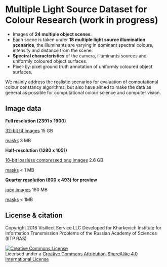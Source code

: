 # Multiple Light Source Dataset for Colour Research (work in progress)

+ Images of **24 multiple object scenes**.
+ Each scene is taken under **18 multiple light source illumination scenarios**, the illuminants are varying in dominant spectral colours, intensity and distance from the scene.
+ **Spectral characteristics** of the camera, illuminants sources and uniformly coloured object surfaces.
+ Pixel-by-pixel ground truth annotation of uniformly coloured object surfaces.

We mainly address the realistic scenarios for evaluation of computational colour constancy algorithms, but also have aimed to make the data as general as possible for computational colour science and computer vision. 
<!--The detailed description with the experimental setup is provided in [Multiple Light Source Dataset for Colour Research ](hhtp://) -->

<!--If you use this dataset, please, cite the appropriate paper.

    @article{smagina2019multiple,
    title={Multiple Light Source Dataset for Colour Research},
    author={Smagina, Anna and Grigoryev, Anton and Ershov, Egor},
    journal={arXiv preprint arXiv:},
    year={2019}
    } -->

<!-- <img height="160px" width="840px" align="center" src="https://github.com/Visillect/MLS-dataset/blob/master/images/scenes-overview.png"> -->

## Image data

**Full resolution (2391 x 1900)**

[32-bit tif images](http://vis.iitp.ru/mls-dataset/images_32bit.zip) 15 GB

[masks](http://vis.iitp.ru/mls-dataset/masks_32bit.zip) 3 MB

**Half-resolution (1280 x 1051)**

[16-bit lossless compressed png images](http://vis.iitp.ru/mls-dataset/images_16bit.zip) 2.6 GB

[masks](http://vis.iitp.ru/mls-dataset/masks_16bit.zip) < 1 MB

**Quarter resolution (600 x 493) for preview**

[jpeg images](http://vis.iitp.ru/mls-dataset/images_preview.zip) 160 MB

[masks](http://vis.iitp.ru/mls-dataset/masks_preview.zip) < 1MB

<!-- 
Images files are organized as follwoing:

<pre>
├── 01
│   ├── 01_2HAL_DESK_B025.tif
│   ├── 01_2HAL_DESK_B050.tif
│   ├── 01_2HAL_DESK_B075.tif
│   ├── 01_2HAL_DESK_B100.tif
│   ├── ...
│   ├── 01_2HAL_DESK.tif
│   └── 01_2HAL.tif
├── 02
│   ...
├── 03
│   ...
</pre>

where 01, 02, 03 etc directories containes images for a single scene, and 2HAL, 2HAL_DESK, 2HAL_DESK_B025 indicates various lighting conditions of a given scene. The scene is provided with one mask ([scene_number].png). -->

<!-- ## Spectral data

[camera]() MB
[illuminants]() MB
[surfaces]() MB

**Camera**

**Illuminants**

**Surfaces** -->

## License & citation  

Copyright 2018 Visillect Service LLC
Developed for Kharkevich Institute for Information Transmission Problems of the Russian Academy of Sciences (IITP RAS)

<a rel="license" href="http://creativecommons.org/licenses/by-sa/4.0/"><img alt="Creative Commons License" style="border-width:0" src="https://i.creativecommons.org/l/by-sa/4.0/88x31.png" /></a><br />Licensed under a <a rel="license" href="http://creativecommons.org/licenses/by-sa/4.0/">Creative Commons Attribution-ShareAlike 4.0 International License</a>
